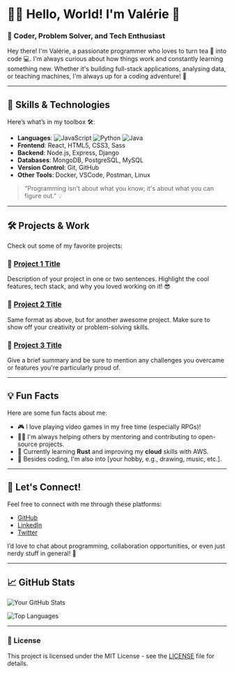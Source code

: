 <!---- 👋 Hi, I’m @its-cutie-valerie
- 👀 I’m interested in ...
- 🌱 I’m currently learning ...
- 💞️ I’m looking to collaborate on ...
- 📫 How to reach me ...
- 😄 Pronouns: ...
- ⚡ Fun fact: ... --->

<!---
its-cutie-valerie/its-cutie-valerie is a ✨ special ✨ repository because its `README.md` (this file) appears on your GitHub profile.
You can click the Preview link to take a look at your changes.
--->

# 👩‍💻 Hello, World! I'm Valérie 👋

### 🧠 Coder, Problem Solver, and Tech Enthusiast

Hey there! I'm Valérie, a passionate programmer who loves to turn tea 🍵 into code 💻. I'm always curious about how things work and constantly learning something new. Whether it's building full-stack applications, analysing data, or teaching machines, I'm always up for a coding adventure! 🚀

---

## 🚀 Skills & Technologies

Here’s what’s in my toolbox 🛠️:

- **Languages**: ![JavaScript](https://img.shields.io/badge/-JavaScript-yellow) ![Python](https://img.shields.io/badge/-Python-blue) ![Java](https://img.shields.io/badge/-Java-orange)
- **Frontend**: React, HTML5, CSS3, Sass
- **Backend**: Node.js, Express, Django
- **Databases**: MongoDB, PostgreSQL, MySQL
- **Version Control**: Git, GitHub
- **Other Tools**: Docker, VSCode, Postman, Linux

> "Programming isn't about what you know; it's about what you can figure out." 💡

---

## 🛠️ Projects & Work

Check out some of my favorite projects:

### 🔗 [Project 1 Title](https://github.com/yourusername/project1)
Description of your project in one or two sentences. Highlight the cool features, tech stack, and why you loved working on it! 😎

### 🔗 [Project 2 Title](https://github.com/yourusername/project2)
Same format as above, but for another awesome project. Make sure to show off your creativity or problem-solving skills.

### 🔗 [Project 3 Title](https://github.com/yourusername/project3)
Give a brief summary and be sure to mention any challenges you overcame or features you're particularly proud of.

---

## 💡 Fun Facts

Here are some fun facts about me:

- 🎮 I love playing video games in my free time (especially RPGs)!
- 🧑‍🏫 I'm always helping others by mentoring and contributing to open-source projects.
- 🌱 Currently learning **Rust** and improving my **cloud** skills with AWS.
- 🎨 Besides coding, I'm also into [your hobby, e.g., drawing, music, etc.].

---

## 🤝 Let's Connect!

Feel free to connect with me through these platforms:

- [GitHub](https://github.com/yourusername) 
- [LinkedIn](https://linkedin.com/in/yourprofile)
- [Twitter](https://twitter.com/yourhandle) 

I’d love to chat about programming, collaboration opportunities, or even just nerdy stuff in general! 💬

---

## 📈 GitHub Stats

![Your GitHub Stats](https://github-readme-stats.vercel.app/api?username=yourusername&show_icons=true&theme=radical)

![Top Languages](https://github-readme-stats.vercel.app/api/top-langs/?username=yourusername&layout=compact&theme=radical)

---

### 📝 License

This project is licensed under the MIT License - see the [LICENSE](LICENSE) file for details.

